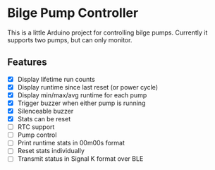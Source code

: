 # Bilge Pump Controller

This is a little Arduino project for controlling bilge pumps. Currently it supports two pumps, but can only monitor.

## Features

- [x] Display lifetime run counts
- [x] Display runtime since last reset (or power cycle)
- [x] Display min/max/avg runtime for each pump
- [x] Trigger buzzer when either pump is running
- [x] Silenceable buzzer
- [x] Stats can be reset
- [ ] RTC support
- [ ] Pump control
- [ ] Print runtime stats in 00m00s format
- [ ] Reset stats individually
- [ ] Transmit status in Signal K format over BLE
